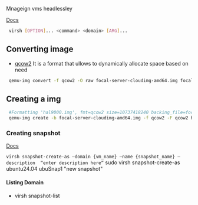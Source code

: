 Mnageign vms headlessley 

[Docs](https://kifarunix.com/start-and-stop-kvm-virtual-machines-from-command-line/)

```bash
 virsh [OPTION]... <command> <domain> [ARG]...
```

## Converting image
- [qcow2](https://www.qemu.org/docs/master/system/images.html) 
    It is  a format that ullows to dynamically allocate space based on need

```bash 
 qemu-img convert -f qcow2 -O raw focal-server-cloudimg-amd64.img focal-server-cloudimg-amd64.raw

```

## Creating a img 

```bash
 #Formatting 'hal9000.img', fmt=qcow2 size=10737418240 backing_file=focal-server-cloudimg-amd64.img backing_fmt=qcow2 cluster_size=65536 lazy_refcounts=off refcount_bits=16
 qemu-img create -b focal-server-cloudimg-amd64.img -f qcow2 -F qcow2 hal9000.img 10G
```
    
### Creating snapshot 
[Docs](https://www.linuxtechi.com/create-revert-delete-kvm-virtual-machine-snapshot-virsh-command/)

 `virsh snapshot-create-as –domain {vm_name} –name {snapshot_name} –description  “enter description here”`
    sudo virsh snapshot-create-as ubuntu24.04 ubuSnap1 "new snapshot"


#### Listing Domain 
-  virsh snapshot-list <name of the vm>



